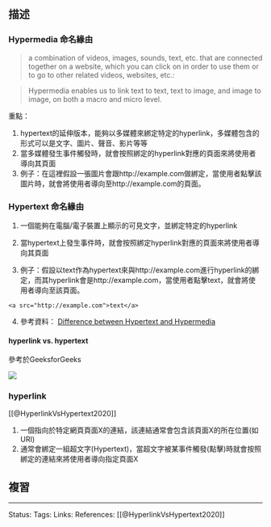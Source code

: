 ## 描述

### Hypermedia 命名緣由


> a combination of videos, images, sounds, text, etc. that are connected together on a website, which you can click on in order to use them or to go to other related videos, websites, etc.:


> Hypermedia enables us to link text to text, text to image, and image to image, on both a macro and micro level.

重點：
1. hypertext的延伸版本，能夠以多媒體來綁定特定的hyperlink，多媒體包含的形式可以是文字、圖片、聲音、影片等等
2. 當多媒體發生事件觸發時，就會按照綁定的hyperlink對應的頁面來將使用者導向其頁面
3. 例子：在這裡假設一張圖片會跟http://example.com做綁定，當使用者點擊該圖片時，就會將使用者導向至http://example.com的頁面。






### Hypertext 命名緣由


1. 一個能夠在電腦/電子裝置上顯示的可見文字，並綁定特定的hyperlink

2. 當hypertext上發生事件時，就會按照綁定hyperlink對應的頁面來將使用者導向其頁面

3. 例子：假設以text作為hypertext來與http://example.com進行hyperlink的綁定，而其hyperlink會是http://example.com，當使用者點擊text，就會將使用者導向至該頁面。

```
<a src="http://example.com">text</a>
```

4. 參考資料：
[Difference between Hypertext and Hypermedia](https://www.geeksforgeeks.org/difference-between-hypertext-and-hypermedia/)

#### hyperlink vs. hypertext

參考於GeeksforGeeks

 ![](https://media.geeksforgeeks.org/wp-content/uploads/20200121135129/13010.png)


### hyperlink

[[@HyperlinkVsHypertext2020]]


1. 一個指向於特定網頁頁面X的連結，該連結通常會包含該頁面X的所在位置(如URI)
2. 通常會綁定一組超文字(Hypertext)，當超文字被某事件觸發(點擊)時就會按照綁定的連結來將使用者導向指定頁面X

## 複習


---
Status: 
Tags:
Links:
References:
[[@HyperlinkVsHypertext2020]]